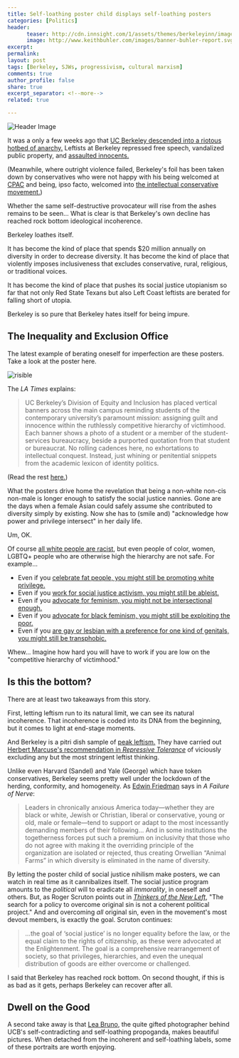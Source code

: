 ```yaml
---
title: Self-loathing poster child displays self-loathing posters 
categories: [Politics]
header:
      teaser: http://cdn.innsight.com/1/assets/themes/berkeleyinn/images/Berkeley-Campinele.jpg
      image: http://www.keithbuhler.com/images/banner-buhler-report.svg
excerpt: 
permalink: 
layout: post
tags: [Berkeley, SJWs, progressivism, cultural marxism]
comments: true
author_profile: false
share: true
excerpt_separator: <!--more-->
related: true

---
```


![Header Image](http://cdn.innsight.com/1/assets/themes/berkeleyinn/images/Berkeley-Campinele.jpg)


It was a only a few weeks ago that [UC Berkeley descended into a riotous hotbed of anarchy.](http://www.latimes.com/opinion/op-ed/la-oe-macdonald-berkeley-victimology-20170207-story.html) Leftists at Berkeley repressed free speech, vandalized public property, and [assaulted innocents.](https://www.youtube.com/watch?v=CIFYTYNl7ng) 

(Meanwhile, where outright violence failed, Berkeley's foil has been taken down by conservatives who were not happy with his being welcomed at [CPAC](http://cpac.conservative.org/) and being, ipso facto, welcomed into [the intellectual conservative movement.](http://www.nationalreview.com/article/445114/milo-phenomenon-understanding-right-wing-rage)) 

Whether the same self-destructive provocateur will rise from the ashes remains to be seen...  What is clear is that Berkeley's own decline has reached rock bottom ideological incoherence. 

Berkeley loathes itself. 

<!--more-->

It has become the kind of place that spends $20 million annually on diversity in order to decrease diversity. It has become the kind of place that violently imposes inclusiveness that excludes conservative, rural, religious, or traditional voices. 

It has become the kind of place that pushes its social justice utopianism so far that not only Red State Texans but also Left Coast leftists are berated for falling short of utopia. 

Berkeley is so pure that Berkeley hates itself for being impure. 

## The Inequality and Exclusion Office


The latest example of berating oneself for imperfection are these posters. Take a look at the poster here. 

![risible](https://static1.squarespace.com/static/52a8f573e4b0ed42f38a0199/t/589383335016e1dcf16422f2/1486062438299/?format=750w)

The *LA Times* explains: 

>UC Berkeley’s Division of Equity and Inclusion has placed vertical banners across the main campus reminding students of the contemporary university’s paramount mission: assigning guilt and innocence within the ruthlessly competitive hierarchy of victimhood. Each banner shows a photo of a student or a member of the student-services bureaucracy, beside a purported quotation from that student or bureaucrat. No rolling cadences here, no exhortations to intellectual conquest. Instead, just whining or penitential snippets from the academic lexicon of identity politics.

(Read the rest [here.](http://www.latimes.com/opinion/op-ed/la-oe-macdonald-berkeley-victimology-20170207-story.html))

What the posters drive home the revelation that being a non-white non-cis non-male is longer enough to satisfy the social justice nannies. Gone are the days when a female Asian could safely assume she contributed to diversity simply by existing. Now she has to (smile and) "acknowledge how power and privilege intersect" in her daily life. 

Um, OK. 

Of course [all white people are racist](https://www.facebook.com/MicMedia/videos/1386008451421941/), but even people of color, women, LGBTQ+ people who are otherwise high the hierarchy are not safe. For example... 

- Even if you [celebrate fat people, you might still be promoting white privilege.](http://theadipositivityproject.zenfolio.com/about.html)
- Even if you [work for social justice activism, you might still be  ableist.](http://everydayfeminism.com/2016/09/social-justice-activism-ableist/)
- Even if you [advocate for feminism, you might not be intersectional enough.](http://www.huffingtonpost.com/entry/a-letter-to-open-minded-genuinely-kind-educated_us_58404ebce4b0b93e10f8dffc) 
- Even if you [advocate for black feminism, you might still be  exploiting the poor.](http://www.deathandtaxesmag.com/280129/beyonce-capitalism-black-activism/)
- Even if you [are gay or lesbian with a preference for one kind of genitals, you might still be transphobic.](https://www.youtube.com/watch?v=k5GYlZKfBmI&t=116s)


Whew... Imagine how hard you will have to work if you are low on the "competitive hierarchy of victimhood." 

## Is this the bottom? 

There are at least two takeaways from this story. 

First, letting leftism run to its natural limit, we can see its natural incoherence. That incoherence is coded into its DNA from the beginning, but it comes to light at end-stage moments. 

And Berkeley is a pitri dish sample of [peak leftism.](http://thefederalist.com/2015/01/06/have-we-already-reached-peak-leftism/) They have carried out [Herbert Marcuse's recommendation in *Repressive Tolerance*](http://www.marcuse.org/herbert/pubs/60spubs/65repressivetolerance.htm) of viciously excluding any but the most stringent leftist thinking. 

Unlike even Harvard (Sandel) and Yale (George) which have token conservatives, Berkeley seems pretty well under the lockdown of the herding, conformity, and homogeneity.  As [Edwin Friedman](http://amzn.to/2n9t0GR) says in *A Failure of Nerve*: 

>Leaders in chronically anxious America today—whether they are black or white, Jewish or Christian, liberal or conservative, young or old, male or female—tend to support or adapt to the most incessantly demanding members of their following... And in some institutions the togetherness forces put such a premium on inclusivity that those who do not agree with making it the overriding principle of the organization are isolated or rejected, thus creating Orwellian “Animal Farms” in which diversity is eliminated in the name of diversity.

By letting the poster child of social justice nihilism make posters, we can watch in real time as it cannibalizes itself. The social justice program amounts to the *political* will to eradicate all *immorality*, in oneself and others. But, as Roger Scruton points out in [*Thinkers of the New Left*](https://www.amazon.com/Fools-Frauds-Firebrands-Thinkers-Left/dp/1408187337), "The search for a policy to overcome original sin is not a coherent political project." And and overcoming *all* original sin, even in the movement's most devout members, is exactly the goal. Scruton continues: 

>...the goal of ‘social justice’ is no longer equality before the law, or the equal claim to the rights of citizenship, as these were advocated at the Enlightenment. The goal is a comprehensive rearrangement of society, so that privileges, hierarchies, and even the unequal distribution of goods are either overcome or challenged.

I said that Berkeley has reached rock bottom.  On second thought, if this is as bad as it gets, perhaps Berkeley can recover after all. 

## Dwell on the Good

A second take away is that [Lea Bruno](http://www.leabruno.com/blog/2017/2/2/extensive-portraiture-work-for-uc-berkeley), the quite gifted photographer behind UCB's self-contradicting and self-loathing propoganda, makes beautiful pictures. When detached from the incoherent and self-loathing labels, some of these portraits are worth enjoying. 

